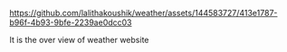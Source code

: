 
https://github.com/lalithakoushik/weather/assets/144583727/413e1787-b96f-4b93-9bfe-2239ae0dcc03

It is the over view of weather website

